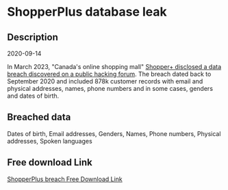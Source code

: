 # ShopperPlus database leak

## Description

2020-09-14

In March 2023, &quot;Canada's online shopping mall&quot; <a href="https://twitter.com/MikeSafariMusic/status/1634251270817980424" target="_blank" rel="noopener">Shopper+ disclosed a data breach discovered on a public hacking forum</a>. The breach dated back to September 2020 and included 878k customer records with email and physical addresses, names, phone numbers and in some cases, genders and dates of birth.

## Breached data

Dates of birth, Email addresses, Genders, Names, Phone numbers, Physical addresses, Spoken languages

## Free download Link

[ShopperPlus breach Free Download Link](https://link-to.net/1229997/366.9755971271319/dynamic/?r=aHR0cHM6Ly93d3cubWVkaWFmaXJlLmNvbS92aWV3L2RqeFVnekt4VHYzQnM5Si9zaG9wcGVycGx1cy5jYS9maWxl)